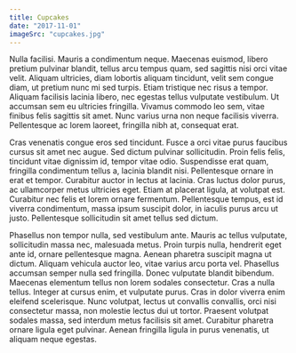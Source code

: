 ```yaml
---
title: Cupcakes
date: "2017-11-01"
imageSrc: "cupcakes.jpg"
---
```


Nulla facilisi. Mauris a condimentum neque. Maecenas euismod, libero pretium pulvinar blandit, tellus arcu tempus quam, sed sagittis nisi orci vitae velit. Aliquam ultricies, diam lobortis aliquam tincidunt, velit sem congue diam, ut pretium nunc mi sed turpis. Etiam tristique nec risus a tempor. Aliquam facilisis lacinia libero, nec egestas tellus vulputate vestibulum. Ut accumsan sem eu ultricies fringilla. Vivamus commodo leo sem, vitae finibus felis sagittis sit amet. Nunc varius urna non neque facilisis viverra. Pellentesque ac lorem laoreet, fringilla nibh at, consequat erat.

Cras venenatis congue eros sed tincidunt. Fusce a orci vitae purus faucibus cursus sit amet nec augue. Sed dictum pulvinar sollicitudin. Proin felis felis, tincidunt vitae dignissim id, tempor vitae odio. Suspendisse erat quam, fringilla condimentum tellus a, lacinia blandit nisi. Pellentesque ornare in erat et tempor. Curabitur auctor in lectus at lacinia. Cras luctus dolor purus, ac ullamcorper metus ultricies eget. Etiam at placerat ligula, at volutpat est. Curabitur nec felis et lorem ornare fermentum. Pellentesque tempus, est id viverra condimentum, massa ipsum suscipit dolor, in iaculis purus arcu ut justo. Pellentesque sollicitudin sit amet tellus sed dictum.

Phasellus non tempor nulla, sed vestibulum ante. Mauris ac tellus vulputate, sollicitudin massa nec, malesuada metus. Proin turpis nulla, hendrerit eget ante id, ornare pellentesque magna. Aenean pharetra suscipit magna ut dictum. Aliquam vehicula auctor leo, vitae varius arcu porta vel. Phasellus accumsan semper nulla sed fringilla. Donec vulputate blandit bibendum. Maecenas elementum tellus non lorem sodales consectetur. Cras a nulla tellus. Integer at cursus enim, et vulputate purus. Cras in dolor viverra enim eleifend scelerisque. Nunc volutpat, lectus ut convallis convallis, orci nisi consectetur massa, non molestie lectus dui ut tortor. Praesent volutpat sodales massa, sed interdum metus facilisis sit amet. Curabitur pharetra ornare ligula eget pulvinar. Aenean fringilla ligula in purus venenatis, ut aliquam neque egestas.
